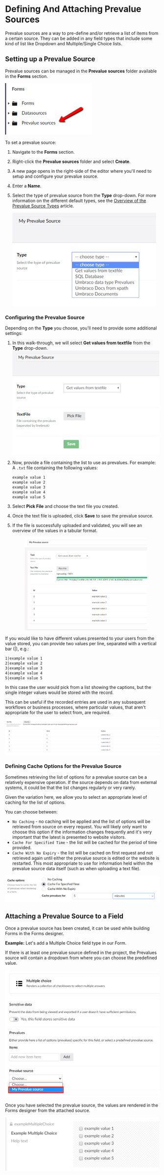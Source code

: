 # Defining And Attaching Prevalue Sources

Prevalue sources are a way to pre-define and/or retrieve a list of items from a certain source. They can be added in any field types that include some kind of list like Dropdown and Multiple/Single Choice lists.

## Setting up a Prevalue Source

Prevalue sources can be managed in the **Prevalue sources** folder available in the **Forms** section.

![Prevalue source tree](../../../../11/umbraco-forms/editor/defining-and-attaching-prevaluesources/images/prevaluesourcetree.png)

To set a prevalue source:

1. Navigate to the **Forms** section.
2. Right-click the **Prevalue sources** folder and select **Create**.
3. A new page opens in the right-side of the editor where you'll need to setup and configure your prevalue source.
4. Enter a **Name**.
5.  Select the type of prevalue source from the **Type** drop-down. For more information on the different default types, see the [Overview of the Prevalue Source Types](prevalue-source-types.md) article.

    ![Choose type](../../../../11/umbraco-forms/editor/defining-and-attaching-prevaluesources/images/choosetype.png)

### Configuring the Prevalue Source

Depending on the **Type** you choose, you'll need to provide some additional settings:

1. In this walk-through, we will select **Get values from textfile** from the **Type** drop-down. ![Type settings](../../../../11/umbraco-forms/editor/defining-and-attaching-prevaluesources/images/typesettings.png)
2.  Now, provide a file containing the list to use as prevalues. For example: A `.txt` file containing the following values:

    ```
    example value 1
    example value 2
    example value 3
    example value 4
    example value 5
    ```
3. Select **Pick File** and choose the text file you created.
4. Once the text file is uploaded, click **Save** to save the prevalue source.
5.  If the file is successfully uploaded and validated, you will see an overview of the values in a tabular format.

    <figure><img src="../../../../11/umbraco-forms/editor/defining-and-attaching-prevaluesources/images/preview.png" alt=""><figcaption></figcaption></figure>

If you would like to have different values presented to your users from the value stored, you can provide two values per line, separated with a vertical bar (|), e.g.:

```
1|example value 1
2|example value 2
3|example value 3
4|example value 4
5|example value 5
```

In this case the user would pick from a list showing the captions, but the single integer values would be stored with the record.

This can be useful if the recorded entries are used in any subsequent workflows or business processes, where particular values, that aren't appropriate for the user to select from, are required.

![Prevalues with captions](../../../../11/umbraco-forms/editor/defining-and-attaching-prevaluesources/images/Prevalues-with-caption.png)

### Defining Cache Options for the Prevalue Source

Sometimes retrieving the list of options for a prevalue source can be a relatively expensive operation. If the source depends on data from external systems, it could be that the list changes regularly or very rarely.

Given the variation here, we allow you to select an appropriate level of caching for the list of options.

You can choose between:

- `No Caching` - no caching will be applied and the list of options will be retrieved from source on every request. You will likely only want to choose this option if the information changes frequently and it's very important that the latest is presented to website visitors.
- `Cache For Specified Time` - the list will be cached for the period of time provided.
- `Cache With No Expiry` - the list will be cached on first request and not retrieved again until either the prevalue source is edited or the website is restarted. This most appropriate to use for information held within the prevalue source data itself (such as  when uploading a text file).

![Prevalue cache options](./images/prevalue-cache-options.png)

## Attaching a Prevalue Source to a Field

Once a prevalue source has been created, it can be used while building Forms in the Forms designer.

**Example:** Let's add a Multiple Choice field type in our Form.

If there is at least one prevalue source defined in the project, the Prevalues source will contain a dropdown from where you can choose the predefined value.

![Prevalue source](../../../../11/umbraco-forms/editor/defining-and-attaching-prevaluesources/images/FieldPrevalueSource.png)

Once you have selected the prevalue source, the values are rendered in the Forms designer from the attached source.

![Preview](../../../../11/umbraco-forms/editor/defining-and-attaching-prevaluesources/images/fieldpreview.png)

